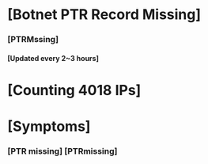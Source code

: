 # [Botnet PTR Record Missing]
### [PTRMssing]
#### [Updated every 2~3 hours]

# [Counting 4018 IPs]

# [Symptoms] 
###   [PTR missing] [PTRmissing]
